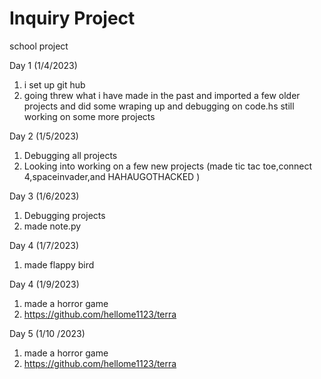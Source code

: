 # Inquiry Project
school project 


Day 1 (1/4/2023)
1. i set up git hub 
2. going threw what i have made in the past and imported a few older projects and did some wraping up and debugging on code.hs still working on some more projects

Day 2 (1/5/2023)
1. Debugging all projects 
2. Looking into working on a few new projects
(made tic tac toe,connect 4,spaceinvader,and HAHAUGOTHACKED ) 

Day 3 (1/6/2023)
1. Debugging projects 
2. made note.py 


Day 4 (1/7/2023)
1. made flappy bird 
 
Day 4 (1/9/2023)
1. made a horror game 
2. https://github.com/hellome1123/terra

Day 5 (1/10
/2023)
1. made a horror game 
2. https://github.com/hellome1123/terra


